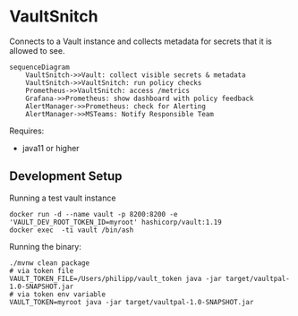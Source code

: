 # VaultSnitch

Connects to a Vault instance and collects metadata for secrets that it is allowed to see.

```mermaid
sequenceDiagram
    VaultSnitch->>Vault: collect visible secrets & metadata
    VaultSnitch->>VaultSnitch: run policy checks
    Prometheus->>VaultSnitch: access /metrics
    Grafana->>Prometheus: show dashboard with policy feedback
    AlertManager->>Prometheus: check for Alerting
    AlertManager->>MSTeams: Notify Responsible Team
```

Requires:
* java11 or higher

## Development Setup

Running a test vault instance 
```shell
docker run -d --name vault -p 8200:8200 -e 'VAULT_DEV_ROOT_TOKEN_ID=myroot' hashicorp/vault:1.19
docker exec  -ti vault /bin/ash
```

Running the binary:
```shell
./mvnw clean package
# via token file
VAULT_TOKEN_FILE=/Users/philipp/vault_token java -jar target/vaultpal-1.0-SNAPSHOT.jar
# via token env variable
VAULT_TOKEN=myroot java -jar target/vaultpal-1.0-SNAPSHOT.jar
```
